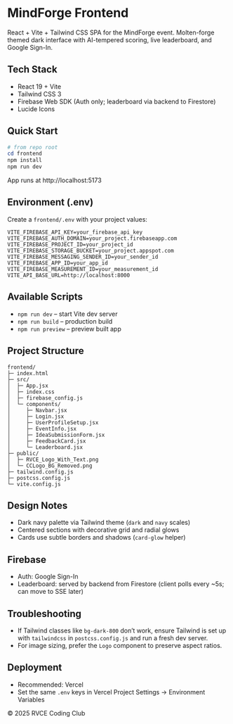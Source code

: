 # MindForge Frontend

React + Vite + Tailwind CSS SPA for the MindForge event. Molten-forge themed dark interface with AI-tempered scoring, live leaderboard, and Google Sign-In.

## Tech Stack
- React 19 + Vite
- Tailwind CSS 3
- Firebase Web SDK (Auth only; leaderboard via backend to Firestore)
- Lucide Icons

## Quick Start

```powershell
# from repo root
cd frontend
npm install
npm run dev
```

App runs at http://localhost:5173

## Environment (.env)
Create a `frontend/.env` with your project values:

```
VITE_FIREBASE_API_KEY=your_firebase_api_key
VITE_FIREBASE_AUTH_DOMAIN=your_project.firebaseapp.com
VITE_FIREBASE_PROJECT_ID=your_project_id
VITE_FIREBASE_STORAGE_BUCKET=your_project.appspot.com
VITE_FIREBASE_MESSAGING_SENDER_ID=your_sender_id
VITE_FIREBASE_APP_ID=your_app_id
VITE_FIREBASE_MEASUREMENT_ID=your_measurement_id
VITE_API_BASE_URL=http://localhost:8000
```

## Available Scripts
- `npm run dev` – start Vite dev server
- `npm run build` – production build
- `npm run preview` – preview built app

## Project Structure
```
frontend/
├─ index.html
├─ src/
│  ├─ App.jsx
│  ├─ index.css
│  ├─ firebase_config.js
│  └─ components/
│     ├─ Navbar.jsx
│     ├─ Login.jsx
│     ├─ UserProfileSetup.jsx
│     ├─ EventInfo.jsx
│     ├─ IdeaSubmissionForm.jsx
│     ├─ FeedbackCard.jsx
│     └─ Leaderboard.jsx
├─ public/
│  ├─ RVCE_Logo_With_Text.png
│  └─ CCLogo_BG_Removed.png
├─ tailwind.config.js
├─ postcss.config.js
└─ vite.config.js
```

## Design Notes
- Dark navy palette via Tailwind theme (`dark` and `navy` scales)
- Centered sections with decorative grid and radial glows
- Cards use subtle borders and shadows (`card-glow` helper)

## Firebase
- Auth: Google Sign-In
- Leaderboard: served by backend from Firestore (client polls every ~5s; can move to SSE later)

## Troubleshooting
- If Tailwind classes like `bg-dark-800` don’t work, ensure Tailwind is set up with `tailwindcss` in `postcss.config.js` and run a fresh dev server.
- For image sizing, prefer the `Logo` component to preserve aspect ratios.

## Deployment
- Recommended: Vercel
- Set the same `.env` keys in Vercel Project Settings → Environment Variables

© 2025 RVCE Coding Club

